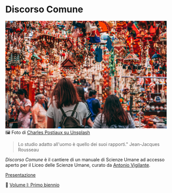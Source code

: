 # Discorso Comune

![](immagini/charles-postiaux-efkSReIxQAw-unsplash.jpg)
🖼️ Foto di [Charles Postiaux su Unsplash](https://unsplash.com/it/@charlespostiaux)

> Lo studio adatto all'uomo è quello dei suoi rapporti." Jean-Jacques Rousseau

_Discorso Comune_ è il cantiere di un manuale di Scienze Umane ad accesso aperto per il Liceo delle Scienze Umane, curato da [Antonio Vigilante](autore.md).

[Presentazione](presentazione.md)

📖 [Volume I: Primo biennio](volume--1/index.md)









